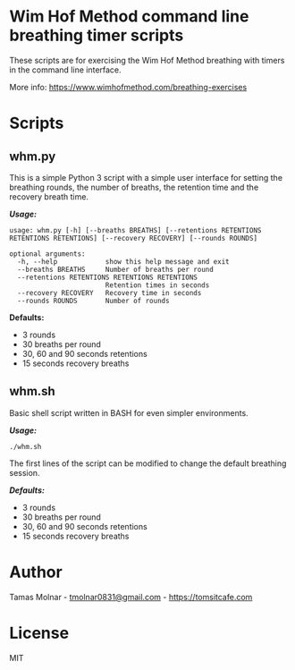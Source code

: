 # Wim Hof Method command line breathing timer scripts

These scripts are for exercising the Wim Hof Method breathing with timers in the command line interface.

More info: https://www.wimhofmethod.com/breathing-exercises

# Scripts

## whm.py

This is a simple Python 3 script with a simple user interface for setting the breathing rounds, the number of breaths, the retention time and the recovery breath time.

***Usage:***

```
usage: whm.py [-h] [--breaths BREATHS] [--retentions RETENTIONS RETENTIONS RETENTIONS] [--recovery RECOVERY] [--rounds ROUNDS]

optional arguments:
  -h, --help            show this help message and exit
  --breaths BREATHS     Number of breaths per round
  --retentions RETENTIONS RETENTIONS RETENTIONS
                        Retention times in seconds
  --recovery RECOVERY   Recovery time in seconds
  --rounds ROUNDS       Number of rounds
```


**Defaults:**

- 3 rounds
- 30 breaths per round
- 30, 60 and 90 seconds retentions
- 15 seconds recovery breaths

## whm.sh

Basic shell script written in BASH for even simpler environments.

***Usage:***

```
./whm.sh
```

The first lines of the script can be modified to change the default breathing session.

***Defaults:***

- 3 rounds
- 30 breaths per round
- 30, 60 and 90 seconds retentions
- 15 seconds recovery breaths

# Author

Tamas Molnar - <tmolnar0831@gmail.com> - https://tomsitcafe.com

# License

MIT